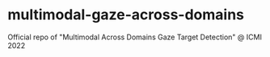 # multimodal-gaze-across-domains
Official repo of "Multimodal Across Domains Gaze Target Detection" @ ICMI 2022
